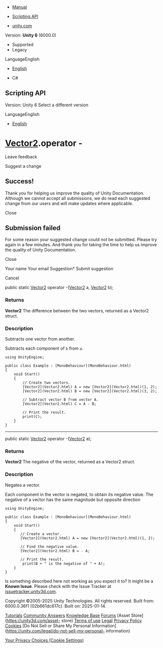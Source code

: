 [ ]()

  * [Manual](../Manual/index.html)
  * [Scripting API](../ScriptReference/index.html)

  * [unity.com](https://unity.com/)

Version: **Unity 6** (6000.0)

  * Supported
  * Legacy

LanguageEnglish

  * [English]()

  * C#

[ ](https://docs.unity3d.com)

## Scripting API

Version: Unity 6 Select a different version

LanguageEnglish

  * [English]()

#  [Vector2](Vector2.html).operator -

Leave feedback

Suggest a change

## Success!

Thank you for helping us improve the quality of Unity Documentation. Although
we cannot accept all submissions, we do read each suggested change from our
users and will make updates where applicable.

Close

## Submission failed

For some reason your suggested change could not be submitted. Please <a>try
again</a> in a few minutes. And thank you for taking the time to help us
improve the quality of Unity Documentation.

Close

Your name Your email Suggestion* Submit suggestion

Cancel

[ ]()

public static [Vector2](Vector2.html) operator -([Vector2](Vector2.html) a,
[Vector2](Vector2.html) b);

### Returns

**Vector2** The difference between the two vectors, returned as a Vector2
struct.

### Description

Subtracts one vector from another.

Subtracts each component of `b` from `a`.

    
    
    using UnityEngine;  
      
    public class Example : [MonoBehaviour](MonoBehaviour.html)
    {
        void Start()
        {
            // Create two vectors.
            [Vector2](Vector2.html) A = new [Vector2](Vector2.html)(1, 2);
            [Vector2](Vector2.html) B = new [Vector2](Vector2.html)(3, 2);
            
            // Subtract vector B from vector A.
            [Vector2](Vector2.html) C = A - B;
            
            // Print the result.
            print(C);
        }
    }
    

* * *

public static [Vector2](Vector2.html) operator -([Vector2](Vector2.html) a);

### Returns

**Vector2** The negative of the vector, returned as a Vector2 struct.

### Description

Negates a vector.

Each component in the vector is negated, to obtain its negative value. The
negative of a vector has the same magnitude but opposite direction

    
    
    using UnityEngine;  
      
    public class Example : [MonoBehaviour](MonoBehaviour.html)
    {
        void Start()
        {
           // Create a vector.
           [Vector2](Vector2.html) A = new [Vector2](Vector2.html)(1, 2);
           
           // Find the negative value.
           [Vector2](Vector2.html) B = - A;
      
           // Print the result.
            print(B + " is the negative of " + A);
        }
    }
    

Is something described here not working as you expect it to? It might be a
**Known Issue**. Please check with the Issue Tracker at
[issuetracker.unity3d.com](https://issuetracker.unity3d.com).

Copyright ©2005-2025 Unity Technologies. All rights reserved. Built from:
6000.0.36f1 (02b661dc617c). Built on: 2025-01-14.

[Tutorials](https://unity3d.com/learn) [Community
Answers](https://answers.unity3d.com) [Knowledge
Base](https://support.unity3d.com/hc/en-us)
[Forums](https://forum.unity3d.com) [Asset Store](https://unity3d.com/asset-
store) [Terms of use](https://docs.unity3d.com/Manual/TermsOfUse.html)
[Legal](https://unity.com/legal) [Privacy
Policy](https://unity.com/legal/privacy-policy)
[Cookies](https://unity.com/legal/cookie-policy) [Do Not Sell or Share My
Personal Information](https://unity.com/legal/do-not-sell-my-personal-
information)

[Your Privacy Choices (Cookie Settings)](javascript:void\(0\);)


